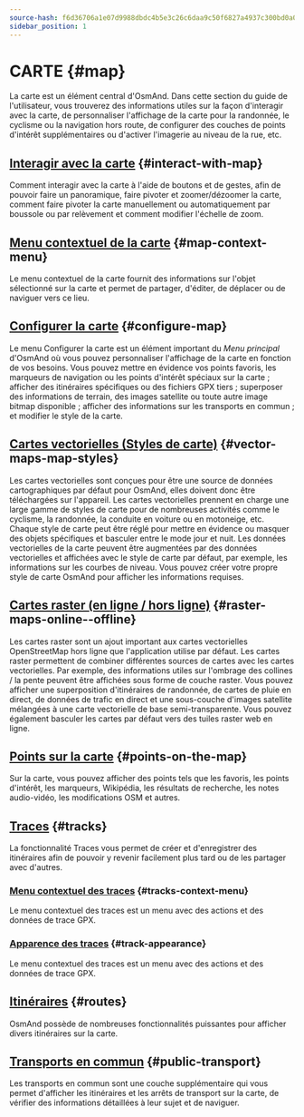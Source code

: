 ```yaml
---
source-hash: f6d36706a1e07d9988dbdc4b5e3c26c6daa9c50f6827a4937c300bd0a0b42708
sidebar_position: 1
---
```


# CARTE {#map}

La carte est un élément central d'OsmAnd. Dans cette section du guide de l'utilisateur, vous trouverez des informations utiles sur la façon d'interagir avec la carte, de personnaliser l'affichage de la carte pour la randonnée, le cyclisme ou la navigation hors route, de configurer des couches de points d'intérêt supplémentaires ou d'activer l'imagerie au niveau de la rue, etc.

## [Interagir avec la carte](./interact-with-map.md) {#interact-with-map}

Comment interagir avec la carte à l'aide de boutons et de gestes, afin de pouvoir faire un panoramique, faire pivoter et zoomer/dézoomer la carte, comment faire pivoter la carte manuellement ou automatiquement par boussole ou par relèvement et comment modifier l'échelle de zoom.

## [Menu contextuel de la carte](./map-context-menu.md) {#map-context-menu}

Le menu contextuel de la carte fournit des informations sur l'objet sélectionné sur la carte et permet de partager, d'éditer, de déplacer ou de naviguer vers ce lieu.

## [Configurer la carte](./configure-map-menu.md) {#configure-map}

Le menu Configurer la carte est un élément important du *Menu principal* d'OsmAnd où vous pouvez personnaliser l'affichage de la carte en fonction de vos besoins. Vous pouvez mettre en évidence vos points favoris, les marqueurs de navigation ou les points d'intérêt spéciaux sur la carte ; afficher des itinéraires spécifiques ou des fichiers GPX tiers ; superposer des informations de terrain, des images satellite ou toute autre image bitmap disponible ; afficher des informations sur les transports en commun ; et modifier le style de la carte.

## [Cartes vectorielles (Styles de carte)](./vector-maps.md) {#vector-maps-map-styles}

Les cartes vectorielles sont conçues pour être une source de données cartographiques par défaut pour OsmAnd, elles doivent donc être téléchargées sur l'appareil. Les cartes vectorielles prennent en charge une large gamme de styles de carte pour de nombreuses activités comme le cyclisme, la randonnée, la conduite en voiture ou en motoneige, etc. Chaque style de carte peut être réglé pour mettre en évidence ou masquer des objets spécifiques et basculer entre le mode jour et nuit. Les données vectorielles de la carte peuvent être augmentées par des données vectorielles et affichées avec le style de carte par défaut, par exemple, les informations sur les courbes de niveau. Vous pouvez créer votre propre style de carte OsmAnd pour afficher les informations requises.

## [Cartes raster (en ligne / hors ligne)](./raster-maps.md) {#raster-maps-online--offline}

Les cartes raster sont un ajout important aux cartes vectorielles OpenStreetMap hors ligne que l'application utilise par défaut. Les cartes raster permettent de combiner différentes sources de cartes avec les cartes vectorielles. Par exemple, des informations utiles sur l'ombrage des collines / la pente peuvent être affichées sous forme de couche raster. Vous pouvez afficher une superposition d'itinéraires de randonnée, de cartes de pluie en direct, de données de trafic en direct et une sous-couche d'images satellite mélangées à une carte vectorielle de base semi-transparente. Vous pouvez également basculer les cartes par défaut vers des tuiles raster web en ligne.

## [Points sur la carte](./point-layers-on-map.md) {#points-on-the-map}

Sur la carte, vous pouvez afficher des points tels que les favoris, les points d'intérêt, les marqueurs, Wikipédia, les résultats de recherche, les notes audio-vidéo, les modifications OSM et autres.

## [Traces](./tracks) {#tracks}

La fonctionnalité Traces vous permet de créer et d'enregistrer des itinéraires afin de pouvoir y revenir facilement plus tard ou de les partager avec d'autres.

### [Menu contextuel des traces](./tracks/track-context-menu.md) {#tracks-context-menu}

Le menu contextuel des traces est un menu avec des actions et des données de trace GPX.

### [Apparence des traces](./tracks/appearance.md) {#track-appearance}

Le menu contextuel des traces est un menu avec des actions et des données de trace GPX.

## [Itinéraires](./routes.md) {#routes}

OsmAnd possède de nombreuses fonctionnalités puissantes pour afficher divers itinéraires sur la carte.

## [Transports en commun](./public-transport.md) {#public-transport}

Les transports en commun sont une couche supplémentaire qui vous permet d'afficher les itinéraires et les arrêts de transport sur la carte, de vérifier des informations détaillées à leur sujet et de naviguer.